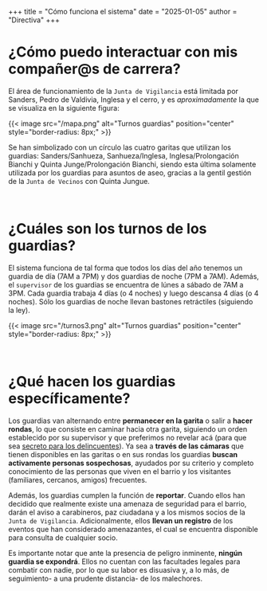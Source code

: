 +++
title = "Cómo funciona el sistema"
date = "2025-01-05"
author = "Directiva"
+++

# ¿Cómo puedo interactuar con mis compañer@s de carrera?

El área de funcionamiento de la `Junta de Vigilancia` está limitada por Sanders, Pedro de Valdivia, Inglesa y el cerro, y es *aproximadamente* la que se visualiza en la siguiente figura:

{{< image src="/mapa.png" alt="Turnos guardias" position="center" style="border-radius: 8px;" >}}

Se han simbolizado con un círculo las cuatro garitas que utilizan los guardias: Sanders/Sanhueza, Sanhueza/Inglesa, Inglesa/Prolongación Bianchi y Quinta Junge/Prolongación Bianchi, siendo esta última solamente utilizada por los guardias para asuntos de aseo, gracias a la gentil gestión de la `Junta de Vecinos` con Quinta Jungue.

&nbsp; 

# ¿Cuáles son los turnos de los guardias?

El sistema funciona de tal forma que todos los días del año tenemos un guardia de día (7AM a 7PM) y dos guardias de noche (7PM a 7AM). Además, el `supervisor` de los guardias se encuentra de lúnes a sábado de 7AM a 3PM. Cada guardia trabaja 4 días (o 4 noches) y luego descansa 4 días (o 4 noches). Sólo los guardias de noche llevan bastones retráctiles (siguiendo la ley).


{{< image src="/turnos3.png" alt="Turnos guardias" position="center" style="border-radius: 8px;" >}}

&nbsp; 

# ¿Qué hacen los guardias específicamente?

Los guardias van alternando entre **permanecer en la garita** o salir a **hacer rondas**, lo que consiste en caminar hacia otra garita, siguiendo un orden establecido por su supervisor y que preferimos no revelar acá (para que sea [secreto para los delincuentes](/tio2.jpg)). Ya sea a **través de las cámaras** que tienen disponibles en las garitas o en sus rondas los guardias **buscan activamente personas sospechosas**, ayudados por su criterio y completo conocimiento de las personas que viven en el barrio y los visitantes (familiares, cercanos, amigos) frecuentes.

Además, los guardias cumplen la función de **reportar**. Cuando ellos han decidido que realmente existe una amenaza de seguridad para el barrio, darán el aviso a carabineros, paz ciudadana y a los mismos socios de la `Junta de Vigilancia`. Adicionalmente, ellos **llevan un registro** de los eventos que han considerado amenazantes, el cual se encuentra disponible para consulta de cualquier socio.

Es importante notar que ante la presencia de peligro inminente, **ningún guardia se expondrá**. Ellos no cuentan con las facultades legales para combatir con nadie, por lo que su labor es disuasiva y, a lo más, de seguimiento- a una prudente distancia- de los malechores. 